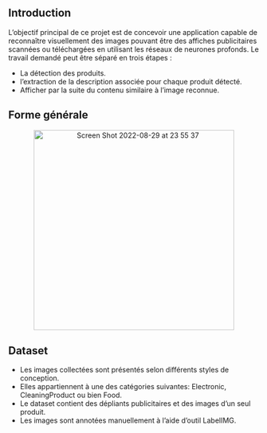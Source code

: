## Introduction

L’objectif principal de ce projet est de concevoir une application capable de reconnaître visuellement des images pouvant être des affiches publicitaires scannées ou téléchargées en utilisant les réseaux de neurones profonds. 
Le travail demandé peut être séparé en trois étapes :
- La détection des produits.
- l’extraction de la description associée pour chaque produit détecté.
- Afficher par la suite du contenu similaire à l’image reconnue.

## Forme générale

<p align="center">

<img width="402" alt="Screen Shot 2022-08-29 at 23 55 37" src="https://user-images.githubusercontent.com/52450718/187312938-aa058ad6-551f-4f9d-9958-399b1b9a3b08.png">
</p>

## Dataset
- Les images collectées sont présentés selon différents styles de conception. 
- Elles appartiennent à une des catégories suivantes: Electronic, CleaningProduct ou bien Food. 
- Le dataset contient des dépliants publicitaires et des images d’un seul produit. 
- Les images sont annotées manuellement à l’aide d’outil LabelIMG.
